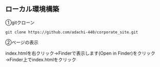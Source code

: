 ## ローカル環境構築
①gitクローン

`git clone https://github.com/adachi-440/corporate_site.git`

②ページの表示

index.htmlを右クリック→Finderで表示します(Open in Finder)をクリック→Finder上でindex.htmlをクリック
